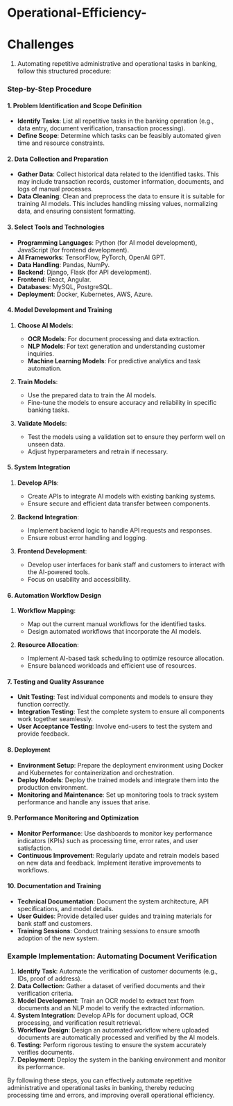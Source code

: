# Operational-Efficiency-

# Challenges 
1. Automating repetitive administrative and operational tasks in banking, follow this structured procedure:

### Step-by-Step Procedure

#### 1. **Problem Identification and Scope Definition**

- **Identify Tasks**: List all repetitive tasks in the banking operation (e.g., data entry, document verification, transaction processing).
- **Define Scope**: Determine which tasks can be feasibly automated given time and resource constraints.

#### 2. **Data Collection and Preparation**

- **Gather Data**: Collect historical data related to the identified tasks. This may include transaction records, customer information, documents, and logs of manual processes.
- **Data Cleaning**: Clean and preprocess the data to ensure it is suitable for training AI models. This includes handling missing values, normalizing data, and ensuring consistent formatting.

#### 3. **Select Tools and Technologies**

- **Programming Languages**: Python (for AI model development), JavaScript (for frontend development).
- **AI Frameworks**: TensorFlow, PyTorch, OpenAI GPT.
- **Data Handling**: Pandas, NumPy.
- **Backend**: Django, Flask (for API development).
- **Frontend**: React, Angular.
- **Databases**: MySQL, PostgreSQL.
- **Deployment**: Docker, Kubernetes, AWS, Azure.

#### 4. **Model Development and Training**

1. **Choose AI Models**:
   - **OCR Models**: For document processing and data extraction.
   - **NLP Models**: For text generation and understanding customer inquiries.
   - **Machine Learning Models**: For predictive analytics and task automation.

2. **Train Models**:
   - Use the prepared data to train the AI models.
   - Fine-tune the models to ensure accuracy and reliability in specific banking tasks.

3. **Validate Models**:
   - Test the models using a validation set to ensure they perform well on unseen data.
   - Adjust hyperparameters and retrain if necessary.

#### 5. **System Integration**

1. **Develop APIs**:
   - Create APIs to integrate AI models with existing banking systems.
   - Ensure secure and efficient data transfer between components.

2. **Backend Integration**:
   - Implement backend logic to handle API requests and responses.
   - Ensure robust error handling and logging.

3. **Frontend Development**:
   - Develop user interfaces for bank staff and customers to interact with the AI-powered tools.
   - Focus on usability and accessibility.

#### 6. **Automation Workflow Design**

1. **Workflow Mapping**:
   - Map out the current manual workflows for the identified tasks.
   - Design automated workflows that incorporate the AI models.

2. **Resource Allocation**:
   - Implement AI-based task scheduling to optimize resource allocation.
   - Ensure balanced workloads and efficient use of resources.

#### 7. **Testing and Quality Assurance**

- **Unit Testing**: Test individual components and models to ensure they function correctly.
- **Integration Testing**: Test the complete system to ensure all components work together seamlessly.
- **User Acceptance Testing**: Involve end-users to test the system and provide feedback.

#### 8. **Deployment**

- **Environment Setup**: Prepare the deployment environment using Docker and Kubernetes for containerization and orchestration.
- **Deploy Models**: Deploy the trained models and integrate them into the production environment.
- **Monitoring and Maintenance**: Set up monitoring tools to track system performance and handle any issues that arise.

#### 9. **Performance Monitoring and Optimization**

- **Monitor Performance**: Use dashboards to monitor key performance indicators (KPIs) such as processing time, error rates, and user satisfaction.
- **Continuous Improvement**: Regularly update and retrain models based on new data and feedback. Implement iterative improvements to workflows.

#### 10. **Documentation and Training**

- **Technical Documentation**: Document the system architecture, API specifications, and model details.
- **User Guides**: Provide detailed user guides and training materials for bank staff and customers.
- **Training Sessions**: Conduct training sessions to ensure smooth adoption of the new system.

### Example Implementation: Automating Document Verification

1. **Identify Task**: Automate the verification of customer documents (e.g., IDs, proof of address).
2. **Data Collection**: Gather a dataset of verified documents and their verification criteria.
3. **Model Development**: Train an OCR model to extract text from documents and an NLP model to verify the extracted information.
4. **System Integration**: Develop APIs for document upload, OCR processing, and verification result retrieval.
5. **Workflow Design**: Design an automated workflow where uploaded documents are automatically processed and verified by the AI models.
6. **Testing**: Perform rigorous testing to ensure the system accurately verifies documents.
7. **Deployment**: Deploy the system in the banking environment and monitor its performance.

By following these steps, you can effectively automate repetitive administrative and operational tasks in banking, thereby reducing processing time and errors, and improving overall operational efficiency.
